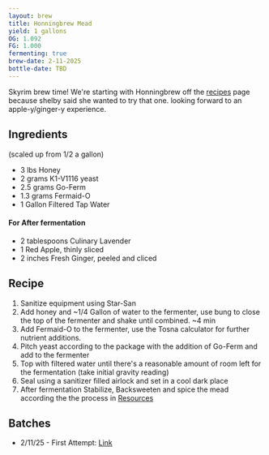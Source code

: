 ```yaml
---
layout: brew
title: Honningbrew Mead
yield: 1 gallons
OG: 1.092
FG: 1.000
fermenting: true
brew-date: 2-11-2025
bottle-date: TBD
---
```

Skyrim brew time! We're starting with Honningbrew off the <a href="{{ site.baseurl }}/recipes">recipes</a> page because shelby said she wanted to try that one. looking forward to an apple-y/ginger-y experience.


## Ingredients
(scaled up from 1/2 a gallon)
 - 3 lbs Honey
 - 2 grams K1-V1116 yeast
 - 2.5 grams Go-Ferm
 - 1.3 grams Fermaid-O
 - 1 Gallon Filtered Tap Water

#### For After fermentation
 - 2 tablespoons Culinary Lavender
 - 1 Red Apple, thinly sliced
 - 2 inches Fresh Ginger, peeled and cliced

## Recipe
 1. Sanitize equipment using Star-San
 2. Add honey and ~1/4 Gallon of water to the fermenter, use bung to close the top of the fermenter and shake until combined. ~4 min
 3. Add Fermaid-O to the fermenter, use the Tosna calculator for further nutrient additions.
 4. Pitch yeast according to the package with the addition of Go-Ferm and add to the fermenter
 5. Top with filtered water until there's a reasonable amount of room left for the fermentation (take initial gravity reading)
 6. Seal using a sanitizer filled airlock and set in a cool dark place
 7. After fermentation Stabilize, Backsweeten and spice the mead according the the process in <a href="{{ site.baseurl }}/about">Resources</a>

## Batches
 - 2/11/25 - First Attempt: <a href="{{ site.baseurl }}/Mead-Attempts/Honningbrew-Attempts/Attempt-1">Link</a>
